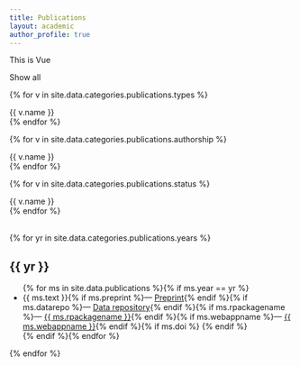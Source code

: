 ```yaml
---
title: Publications
layout: academic
author_profile: true
---
```


<script src="https://cdnjs.cloudflare.com/ajax/libs/noUiSlider/12.0.0/nouislider.min.js"></script>
<script src="https://cdnjs.cloudflare.com/ajax/libs/wnumb/1.2.0/wNumb.min.js"></script>
<link rel="stylesheet" href="https://cdnjs.cloudflare.com/ajax/libs/noUiSlider/12.0.0/nouislider.min.css"/>
<script type='text/javascript' src='https://d1bxh8uas1mnw7.cloudfront.net/assets/embed.js'></script>
<script src="https://cdn.jsdelivr.net/npm/vue@2"></script>
<style>
.noUi-connect {
  background: #52adc8;
}
</style>
<script>
document.addEventListener("DOMContentLoaded", function () {
  new Vue({
    el: "#app",
    data: {
      pubs: [
        {% for ms in site.data.publications %}{
          "id": "{{ ms.id }}",
          "text": "{{ ms.text }}",
          "year": {{ ms.year }},
          "type": "{{ ms.type }}",
          "authorship": "{{ ms.authorship }}",
          "status": "{{ ms.status }}",
          "preprint": "{{ ms.preprint }}",
          "datarepo": "{{ ms.datarepo }}",
          "rpackagename": "{{ ms.rpackagename }}",
          "rpackagelink": "{{ ms.rpackagelink }}",
          "webappname": "{{ ms.webappname }}",
          "webapplink": "{{ ms.webapplink }}",
          "doi": "{{ ms.doi }}"
        }{% unless forloop.last %},{% endunless %}
      {% endfor %}],
    },
  });
});
</script>
<div id="app">
<p>This is Vue</p>
</div>

  <!-- selectors -->
  <aside class="sidebar__control sticky">
    <p><div class="btn btn--selected select-all">Show all</div></p>
    <p>{% for v in site.data.categories.publications.types %}<div class="btn btn--unselected select-type-{{ v.id }}">{{ v.name }}</div>{% endfor %}</p>
    <p>{% for v in site.data.categories.publications.authorship %}<div class="btn btn--unselected select-type-{{ v.id }}">{{ v.name }}</div>{% endfor %}</p>
    <p>{% for v in site.data.categories.publications.status %}<div class="btn btn--unselected select-type-{{ v.id }}">{{ v.name }}</div>{% endfor %}</p>
  </aside>
  <!-- slider for years -->
  <br>
  <div id="slider" style="width:50%;"></div>
  <!-- listing -->
  {% for yr in site.data.categories.publications.years %}
  <h2 id="year-{{ yr }}">{{ yr }}</h2>
  <ul>{% for ms in site.data.publications %}{% if ms.year == yr %}
    <li id="publ-id-{{ ms.id }}" class="publ publ-type-{{ ms.type }} publ-auth-{{ ms.authorship }} publ-status-{{ ms.status }}">
      {{ ms.text }}{% if ms.preprint %}&mdash; <a href="{{ ms.preprint }}">Preprint</a>{% endif %}{% if ms.datarepo %}&mdash; <a href="{{ ms.datarepo }}">Data repository</a>{% endif %}{% if ms.rpackagename %}&mdash; <a href="{{ ms.rpackagelink }}">{{ ms.rpackagename }}</a>{% endif %}{% if ms.webappname %}&mdash; <a href="{{ ms.webapplink }}">{{ ms.webappname }}</a>{% endif %}{% if ms.doi %} <div data-badge-popover="bottom" style="display: inline-block;" data-badge-type="4" data-doi="{{ ms.doi }}" data-hide-no-mentions="true" class="altmetric-embed"></div>{% endif %}
      </li>{% endif %}{% endfor %}
  </ul>
  {% endfor %}

<script>
var slider = document.getElementById('slider');
noUiSlider.create(slider, {
    start: [2016, 2021],
    step: 1,
    tooltips: [wNumb({decimals: 0}), wNumb({decimals: 0})],
    connect: true,
    range: {
        'min': [2016],
        'max': [2021]
    }
});
</script>